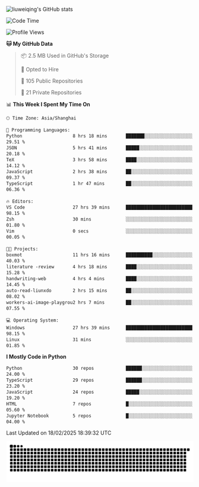 ![liuweiqing's GitHub stats](https://github-readme-stats.vercel.app/api?username=14790897&show_icons=true&locale=cn&include_all_commits=true&count_private=true)

<!--START_SECTION:waka-->
![Code Time](http://img.shields.io/badge/Code%20Time-1%2C959%20hrs%2043%20mins-blue)

![Profile Views](http://img.shields.io/badge/Profile%20Views-22-blue)

**🐱 My GitHub Data** 

> 📦 2.5 MB Used in GitHub's Storage 
 > 
> 💼 Opted to Hire
 > 
> 📜 105 Public Repositories 
 > 
> 🔑 21 Private Repositories 
 > 
📊 **This Week I Spent My Time On** 

```text
🕑︎ Time Zone: Asia/Shanghai

💬 Programming Languages: 
Python                   8 hrs 18 mins       ███████░░░░░░░░░░░░░░░░░░   29.51 % 
JSON                     5 hrs 41 mins       █████░░░░░░░░░░░░░░░░░░░░   20.18 % 
TeX                      3 hrs 58 mins       ████░░░░░░░░░░░░░░░░░░░░░   14.12 % 
JavaScript               2 hrs 38 mins       ██░░░░░░░░░░░░░░░░░░░░░░░   09.37 % 
TypeScript               1 hr 47 mins        ██░░░░░░░░░░░░░░░░░░░░░░░   06.36 % 

🔥 Editors: 
VS Code                  27 hrs 39 mins      █████████████████████████   98.15 % 
Zsh                      30 mins             ░░░░░░░░░░░░░░░░░░░░░░░░░   01.80 % 
Vim                      0 secs              ░░░░░░░░░░░░░░░░░░░░░░░░░   00.05 % 

🐱‍💻 Projects: 
boxmot                   11 hrs 16 mins      ██████████░░░░░░░░░░░░░░░   40.03 % 
literature -review       4 hrs 18 mins       ████░░░░░░░░░░░░░░░░░░░░░   15.28 % 
handwriting-web          4 hrs 4 mins        ████░░░░░░░░░░░░░░░░░░░░░   14.45 % 
auto-read-liunxdo        2 hrs 15 mins       ██░░░░░░░░░░░░░░░░░░░░░░░   08.02 % 
workers-ai-image-playgrou2 hrs 7 mins        ██░░░░░░░░░░░░░░░░░░░░░░░   07.55 % 

💻 Operating System: 
Windows                  27 hrs 39 mins      █████████████████████████   98.15 % 
Linux                    31 mins             ░░░░░░░░░░░░░░░░░░░░░░░░░   01.85 % 
```

**I Mostly Code in Python** 

```text
Python                   30 repos            ██████░░░░░░░░░░░░░░░░░░░   24.00 % 
TypeScript               29 repos            ██████░░░░░░░░░░░░░░░░░░░   23.20 % 
JavaScript               24 repos            █████░░░░░░░░░░░░░░░░░░░░   19.20 % 
HTML                     7 repos             █░░░░░░░░░░░░░░░░░░░░░░░░   05.60 % 
Jupyter Notebook         5 repos             █░░░░░░░░░░░░░░░░░░░░░░░░   04.00 % 
```




 Last Updated on 18/02/2025 18:39:32 UTC
<!--END_SECTION:waka-->

<picture>
  <source media="(prefers-color-scheme: dark)" srcset="https://raw.githubusercontent.com/14790897/14790897/output/github-contribution-grid-snake-dark.svg" />
  <source media="(prefers-color-scheme: light)" srcset="https://raw.githubusercontent.com/14790897/14790897/output/github-contribution-grid-snake.svg" />
  <img alt="github-snake" src="https://raw.githubusercontent.com/14790897/14790897/output/github-contribution-grid-snake.svg" />
</picture>
